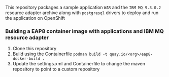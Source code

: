 This repository packages a sample application `WAR` and the `IBM MQ 9.3.0.2` resource adapter archive along with `postgresql` drivers to deploy and run the application on OpenShift

### Building a EAP8 container image with applications and IBM MQ resource adapter

1. Clone this repository
2. Build using the Containerfile `podman build -t quay.io/<org>/eap8-docker-build .`
3. Update the settings.xml and Containerfile to change the maven repository to point to a custom repository
